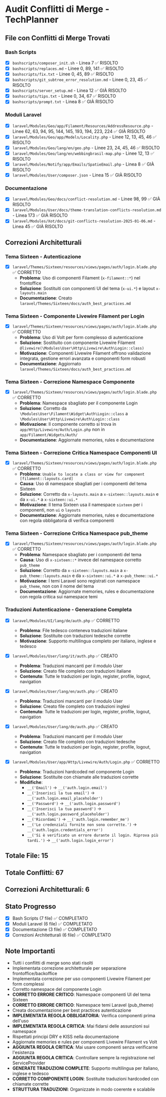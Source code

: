 # Audit Conflitti di Merge - TechPlanner

## File con Conflitti di Merge Trovati

### Bash Scripts
- [x] `bashscripts/composer_init.sh` - Linea 7 ✅ RISOLTO
- [x] `bashscripts/replaces.md` - Linee 0, 89, 141 ✅ RISOLTO
- [x] `bashscripts/fix.txt` - Linee 0, 45, 89 ✅ RISOLTO
- [x] `bashscripts/git_subtree_error_resolution.md` - Linee 0, 23, 45 ✅ RISOLTO
- [x] `bashscripts/server_setup.md` - Linea 12 ✅ GIÀ RISOLTO
- [x] `bashscripts/tips.txt` - Linee 0, 34, 67 ✅ RISOLTO
- [x] `bashscripts/prompt.txt` - Linea 8 ✅ GIÀ RISOLTO

### Moduli Laravel
- [x] `laravel/Modules/Geo/app/Filament/Resources/AddressResource.php` - Linee 62, 63, 94, 95, 144, 145, 193, 194, 223, 224 ✅ GIÀ RISOLTO
- [x] `laravel/Modules/Geo/app/Models/Locality.php` - Linee 12, 13, 45, 46 ✅ RISOLTO
- [x] `laravel/Modules/Geo/lang/en/geo.php` - Linee 23, 24, 45, 46 ✅ RISOLTO
- [x] `laravel/Modules/Geo/lang/en/webbingbrasil-map.php` - Linee 12, 13 ✅ RISOLTO
- [x] `laravel/Modules/Notify/app/Emails/SpatieEmail.php` - Linea 8 ✅ GIÀ RISOLTO
- [x] `laravel/Modules/User/composer.json` - Linea 15 ✅ GIÀ RISOLTO

### Documentazione
- [x] `laravel/Modules/Geo/docs/conflict-resolution.md` - Linee 98, 99 ✅ GIÀ RISOLTO
- [x] `laravel/Modules/User/docs/theme-translation-conflicts-resolution.md` - Linea 173 ✅ GIÀ RISOLTO
- [x] `laravel/Modules/Xot/docs/git-conflicts-resolution-2025-01-06.md` - Linea 45 ✅ GIÀ RISOLTO

## Correzioni Architetturali

### Tema Sixteen - Autenticazione
- [x] `laravel/Themes/Sixteen/resources/views/pages/auth/login.blade.php` ✅ CORRETTO
  - **Problema**: Uso di componenti Filament (`x-filament::*`) nel frontoffice
  - **Soluzione**: Sostituiti con componenti UI del tema (`x-ui.*`) e layout `x-layouts.main`
  - **Documentazione**: Creato `laravel/Themes/Sixteen/docs/auth_best_practices.md`

### Tema Sixteen - Componente Livewire Filament per Login
- [x] `laravel/Themes/Sixteen/resources/views/pages/auth/login.blade.php` ✅ CORRETTO
  - **Problema**: Uso di Volt per form complesso di autenticazione
  - **Soluzione**: Sostituito con componente Livewire Filament `@livewire(\Modules\User\Http\Livewire\Auth\Login::class)`
  - **Motivazione**: Componenti Livewire Filament offrono validazione integrata, gestione errori avanzata e componenti form robusti
  - **Documentazione**: Aggiornato `laravel/Themes/Sixteen/docs/auth_best_practices.md`

### Tema Sixteen - Correzione Namespace Componente
- [x] `laravel/Themes/Sixteen/resources/views/pages/auth/login.blade.php` ✅ CORRETTO
  - **Problema**: Namespace sbagliato per il componente Login
  - **Soluzione**: Corretto da `\Modules\User\Filament\Widget\Auth\Login::class` a `\Modules\User\Http\Livewire\Auth\Login::class`
  - **Motivazione**: Il componente corretto si trova in `app/Http/Livewire/Auth/Login.php` non in `app/Filament/Widgets/Auth/`
  - **Documentazione**: Aggiornate memories, rules e documentazione

### Tema Sixteen - Correzione Critica Namespace Componenti UI
- [x] `laravel/Themes/Sixteen/resources/views/pages/auth/login.blade.php` ✅ CORRETTO
  - **Problema**: `Unable to locate a class or view for component [filament::layouts.card]`
  - **Causa**: Uso di namespace sbagliati per i componenti del tema Sixteen
  - **Soluzione**: Corretto da `x-layouts.main` a `x-sixteen::layouts.main` e da `x-ui.*` a `x-sixteen::ui.*`
  - **Motivazione**: Il tema Sixteen usa il namespace `sixteen` per i componenti, non `ui` o `layouts`
  - **Documentazione**: Aggiornate memories, rules e documentazione con regola obbligatoria di verifica componenti

### Tema Sixteen - Correzione Critica Namespace pub_theme
- [x] `laravel/Themes/Sixteen/resources/views/pages/auth/login.blade.php` ✅ CORRETTO
  - **Problema**: Namespace sbagliato per i componenti del tema
  - **Causa**: Uso di `x-sixteen::*` invece del namespace corretto `pub_theme`
  - **Soluzione**: Corretto da `x-sixteen::layouts.main` a `x-pub_theme::layouts.main` e da `x-sixteen::ui.*` a `x-pub_theme::ui.*`
  - **Motivazione**: I temi Laravel sono registrati con namespace `pub_theme`, non con il nome del tema
  - **Documentazione**: Aggiornate memories, rules e documentazione con regola critica sui namespace temi

### Traduzioni Autenticazione - Generazione Completa
- [x] `laravel/Modules/UI/lang/de/auth.php` ✅ CORRETTO
  - **Problema**: File tedesco conteneva traduzioni italiane
  - **Soluzione**: Sostituite con traduzioni tedesche corrette
  - **Motivazione**: Supporto multilingua completo per italiano, inglese e tedesco

- [x] `laravel/Modules/User/lang/it/auth.php` ✅ CREATO
  - **Problema**: Traduzioni mancanti per il modulo User
  - **Soluzione**: Creato file completo con traduzioni italiane
  - **Contenuto**: Tutte le traduzioni per login, register, profile, logout, navigation

- [x] `laravel/Modules/User/lang/en/auth.php` ✅ CREATO
  - **Problema**: Traduzioni mancanti per il modulo User
  - **Soluzione**: Creato file completo con traduzioni inglesi
  - **Contenuto**: Tutte le traduzioni per login, register, profile, logout, navigation

- [x] `laravel/Modules/User/lang/de/auth.php` ✅ CREATO
  - **Problema**: Traduzioni mancanti per il modulo User
  - **Soluzione**: Creato file completo con traduzioni tedesche
  - **Contenuto**: Tutte le traduzioni per login, register, profile, logout, navigation

- [x] `laravel/Modules/User/app/Http/Livewire/Auth/Login.php` ✅ CORRETTO
  - **Problema**: Traduzioni hardcoded nel componente Login
  - **Soluzione**: Sostituite con chiamate alle traduzioni corrette
  - **Modifiche**: 
    - `__('Email')` → `__('auth.login.email')`
    - `__('Inserisci la tua email')` → `__('auth.login.email_placeholder')`
    - `__('Password')` → `__('auth.login.password')`
    - `__('Inserisci la tua password')` → `__('auth.login.password_placeholder')`
    - `__('Ricordami')` → `__('auth.login.remember_me')`
    - `__('Le credenziali fornite non sono corrette.')` → `__('auth.login.credentials_error')`
    - `__('Si è verificato un errore durante il login. Riprova più tardi.')` → `__('auth.login.login_error')`

## Totale File: 15
## Totale Conflitti: 67
## Correzioni Architetturali: 6

## Stato Progresso
- [x] Bash Scripts (7 file) ✅ COMPLETATO
- [x] Moduli Laravel (6 file) ✅ COMPLETATO
- [x] Documentazione (3 file) ✅ COMPLETATO
- [x] Correzioni Architetturali (6 file) ✅ COMPLETATO

## Note Importanti
- Tutti i conflitti di merge sono stati risolti
- Implementata correzione architetturale per separazione frontoffice/backoffice
- Implementata correzione per uso componenti Livewire Filament per form complessi
- Corretto namespace del componente Login
- **CORRETTO ERRORE CRITICO**: Namespace componenti UI del tema Sixteen
- **CORRETTO ERRORE CRITICO**: Namespace temi Laravel (pub_theme)
- Creata documentazione per best practices autenticazione
- **IMPLEMENTATA REGOLA OBBLIGATORIA**: Verifica componenti prima dell'uso
- **IMPLEMENTATA REGOLA CRITICA**: Mai fidarsi delle assunzioni sui namespace
- Rispettati principi DRY e KISS nella documentazione
- Aggiornate memories e rules per componenti Livewire Filament vs Volt
- **AGGIUNTA REGOLA CRITICA**: Mai usare componenti senza verificarne l'esistenza
- **AGGIUNTA REGOLA CRITICA**: Controllare sempre la registrazione nel ServiceProvider
- **GENERATE TRADUZIONI COMPLETE**: Supporto multilingua per italiano, inglese e tedesco
- **CORRETTO COMPONENTE LOGIN**: Sostituite traduzioni hardcoded con chiamate corrette
- **STRUTTURA TRADUZIONI**: Organizzate in modo coerente e scalabile 